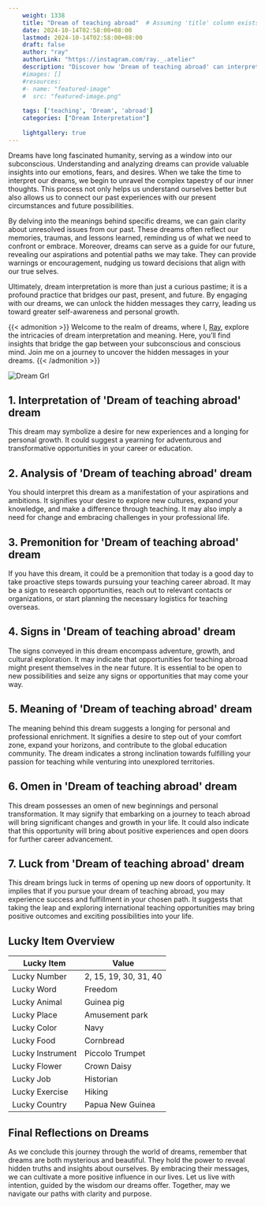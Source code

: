 ```yaml
---
    weight: 1338
    title: "Dream of teaching abroad"  # Assuming 'title' column exists
    date: 2024-10-14T02:58:00+08:00
    lastmod: 2024-10-14T02:58:00+08:00
    draft: false
    author: "ray"
    authorLink: "https://instagram.com/ray._.atelier"
    description: "Discover how 'Dream of teaching abroad' can interpret your future and uncover its significant meanings in your life."
    #images: []
    #resources:
    #- name: "featured-image"
    #  src: "featured-image.png"
    
    tags: ['teaching', 'Dream', 'abroad']
    categories: ["Dream Interpretation"]
    
    lightgallery: true
---
```

    
Dreams have long fascinated humanity, serving as a window into our subconscious. Understanding and analyzing dreams can provide valuable insights into our emotions, fears, and desires. When we take the time to interpret our dreams, we begin to unravel the complex tapestry of our inner thoughts. This process not only helps us understand ourselves better but also allows us to connect our past experiences with our present circumstances and future possibilities.

By delving into the meanings behind specific dreams, we can gain clarity about unresolved issues from our past. These dreams often reflect our memories, traumas, and lessons learned, reminding us of what we need to confront or embrace. Moreover, dreams can serve as a guide for our future, revealing our aspirations and potential paths we may take. They can provide warnings or encouragement, nudging us toward decisions that align with our true selves.

Ultimately, dream interpretation is more than just a curious pastime; it is a profound practice that bridges our past, present, and future. By engaging with our dreams, we can unlock the hidden messages they carry, leading us toward greater self-awareness and personal growth.

{{< admonition >}}
Welcome to the realm of dreams, where I, [Ray](https://instagram.com/ray._.atelier), explore the intricacies of dream interpretation and meaning. Here, you’ll find insights that bridge the gap between your subconscious and conscious mind. Join me on a journey to uncover the hidden messages in your dreams.
{{< /admonition >}}

![Dream Grl](https://cdn.pixabay.com/photo/2017/11/02/03/35/gothic-2910057_1280.jpg "Dream Grl")

## 1. Interpretation of 'Dream of teaching abroad' dream
 This dream may symbolize a desire for new experiences and a longing for personal growth. It could suggest a yearning for adventurous and transformative opportunities in your career or education.

## 2. Analysis of 'Dream of teaching abroad' dream
 You should interpret this dream as a manifestation of your aspirations and ambitions. It signifies your desire to explore new cultures, expand your knowledge, and make a difference through teaching. It may also imply a need for change and embracing challenges in your professional life.

## 3. Premonition for 'Dream of teaching abroad' dream
 If you have this dream, it could be a premonition that today is a good day to take proactive steps towards pursuing your teaching career abroad. It may be a sign to research opportunities, reach out to relevant contacts or organizations, or start planning the necessary logistics for teaching overseas.

## 4. Signs in 'Dream of teaching abroad' dream
 The signs conveyed in this dream encompass adventure, growth, and cultural exploration. It may indicate that opportunities for teaching abroad might present themselves in the near future. It is essential to be open to new possibilities and seize any signs or opportunities that may come your way.

## 5. Meaning of 'Dream of teaching abroad' dream
 The meaning behind this dream suggests a longing for personal and professional enrichment. It signifies a desire to step out of your comfort zone, expand your horizons, and contribute to the global education community. The dream indicates a strong inclination towards fulfilling your passion for teaching while venturing into unexplored territories.

## 6. Omen in 'Dream of teaching abroad' dream
 This dream possesses an omen of new beginnings and personal transformation. It may signify that embarking on a journey to teach abroad will bring significant changes and growth in your life. It could also indicate that this opportunity will bring about positive experiences and open doors for further career advancement.

## 7. Luck from 'Dream of teaching abroad' dream
 This dream brings luck in terms of opening up new doors of opportunity. It implies that if you pursue your dream of teaching abroad, you may experience success and fulfillment in your chosen path. It suggests that taking the leap and exploring international teaching opportunities may bring positive outcomes and exciting possibilities into your life.

## Lucky Item Overview
| Lucky Item          | Value              |
|---------------|--------------------|
| Lucky Number        | 2, 15, 19, 30, 31, 40  |
| Lucky Word          | Freedom |
| Lucky Animal        | Guinea pig |
| Lucky Place         | Amusement park     |
| Lucky Color         | Navy     |
| Lucky Food          | Cornbread      |
| Lucky Instrument    | Piccolo Trumpet |
| Lucky Flower        | Crown Daisy    |
| Lucky Job           | Historian       |
| Lucky Exercise      | Hiking  |
| Lucky Country       | Papua New Guinea    |


##  Final Reflections on Dreams

As we conclude this journey through the world of dreams, remember that dreams are both mysterious and beautiful. They hold the power to reveal hidden truths and insights about ourselves. By embracing their messages, we can cultivate a more positive influence in our lives. Let us live with intention, guided by the wisdom our dreams offer. Together, may we navigate our paths with clarity and purpose.
